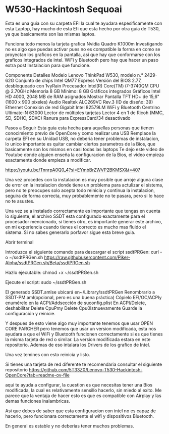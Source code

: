 # W530-Hackintosh Sequoai
Esta es una guia con su carpeta EFI la cual te ayudara espesificamente con esta Laptop, hay mucho de esta Efi que esta hecho por otra guia de T530, ya que basicamente son las mismas laptos.

Funciona todo menos la tarjeta grafica Nvidia Quadro K1000m
Investigando no es algo que puedas activar pues no es compatible la forma en como se proyectan los graficos en la pantalla, asi que hay que conformarse con los graficos integrados de intel.
WiFi y Bluetooth pero hay que hacer un paso extra post Instalacion para que funcione. 

Componente	Detalles
Modelo	Lenovo ThinkPad W530, modelo n.° 2429-62G
Conjunto de chips	Intel QM77 Express
Versión del BIOS	2.77, desbloqueado con 1vyRain
Procesador	Intel(R) Core(TM) i7-3740QM CPU @ 2.70GHz
Memoria	8 GB
Mínimo: 8 GB
Gráficos integrados	Gráficos Intel HD 4000, 2048 MB de RAM asignados
Mostrar	Pantalla TFT HD+ de 15,6" (1600 x 900 píxeles)
Audio	Realtek ALC269VC Rev.3 (ID de diseño: 39)
Ethernet	Conexión de red Gigabit Intel 82579LM
WiFi y Bluetooth	Centrino Ultimate-N 63000
Lector de múltiples tarjetas	Lector 4 en 1 de Ricoh (MMC, SD, SDHC, SDXC)
Ranura para ExpressCard/34	desactivado

Pasos a Seguir
Esta guia esta hecha para aquellas personas que tienen conocimiento previo de OpenCore y como realizar una USB
Remplace la carpeta EFI en su Unidad USB, no deberia tener problemas de instalacion, lo unico importante es quitar cambiar ciertos parametros de la Bios, que basicamente son los mismos en casi todas las laptops
Te dejo este video de Youtube donde alguien enseña la configuracion de la Bios, el video empieza exactamente donde empieza a modificar.


https://youtu.be/TnnrpA0Q0_4?si=EYmbBrZWVP2BKMSX&t=407

Una vez procedes con la instalacion es muy posible que arroje alguna clase de error en la instalacion donde tiene un problema para actulizar el sistema, pero no te preocupes solo acepta todo reinicia y continua la instalacion, seguira de forma correcta, muy probablemente no te pasara, pero si lo hace no te asustes.

Una vez se a instalado correctamente es importante que tengas en cuenta lo siguiente, el archivo SSDT esta configurado exactamente para el procesador mencionado, si tienes otro, es importante generar este archivo, en mi experiencia cuando tienes el correcto es mucho mas fluido el sistema.
Si no sabes generarlo porfavor sigue esta breve guia.

Abrir terminal

Introduzca el siguiente comando para descargar el script ssdtPRGen:
 curl -o ~/ssdtPRGen.sh https://raw.githubusercontent.com/Piker-Alpha/ssdtPRGen.sh/Beta/ssdtPRGen.sh

Hazlo ejecutable:
 chmod +x ~/ssdtPRGen.sh

Ejecute el script:
 sudo ~/ssdtPRGen.sh

El generado SSDT.amlse ubicará en~/Library/ssdtPRGen
Renombrarlo a SSDT-PM.aml(opcional, pero es una buena práctica)
Cópielo EFI/OC/ACPIy enumérelo en la ACPI/Addsección de suconfig.plist
En ACPI/Delete, deshabilitar Delete CpuPmy Delete Cpu0Istnuevamente
Guarde la configuración y reinicie.

Y despues de esto viene algo muy importante tenemos que usar OPEN CORE PARCHER pero tenemos que usar un version modificada, esta nos ayudara a que el WiFi y Bluetooth funcionen correctamente si es que tienes la misma tarjeta de red o similar. La version modificada estara en este repositorio.
Ademas de eso intalara los Drivers de los grafico de Intel.

Una vez temines con esto reinicia y listo.


Si tienes una tarjeta de red diferente te recomendaria consultar el siguiente repositorio https://github.com/5T33Z0/Lenovo-T530-Hackintosh-OpenCore?tab=readme-ov-file

aqui te ayuda a configurar, la cuestion es que necesitas tener una Bios modificada, la cual es relativamente sensillo hacerlo, sin miedo al exito.
Me parece que la ventaja de hacer esto es que es compatible con Airplay y las demas funciones inalambricas.

Asi que debes de saber que esta configuracion con intel no es capaz de hacerlo, pero funcionara correctamente el wifi y dispositivos Bluetooth.

En general es estable y no deberias tener muchos problemas.
